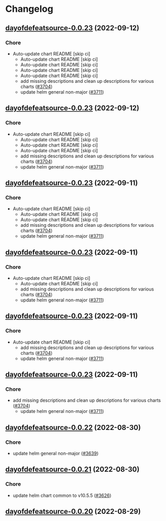 # Changelog



## [dayofdefeatsource-0.0.23](https://github.com/truecharts/charts/compare/dayofdefeatsource-0.0.22...dayofdefeatsource-0.0.23) (2022-09-12)

### Chore

- Auto-update chart README [skip ci]
  - Auto-update chart README [skip ci]
  - Auto-update chart README [skip ci]
  - Auto-update chart README [skip ci]
  - Auto-update chart README [skip ci]
  - add missing descriptions and clean up descriptions for various charts ([#3704](https://github.com/truecharts/charts/issues/3704))
  - update helm general non-major ([#3711](https://github.com/truecharts/charts/issues/3711))




## [dayofdefeatsource-0.0.23](https://github.com/truecharts/charts/compare/dayofdefeatsource-0.0.22...dayofdefeatsource-0.0.23) (2022-09-12)

### Chore

- Auto-update chart README [skip ci]
  - Auto-update chart README [skip ci]
  - Auto-update chart README [skip ci]
  - Auto-update chart README [skip ci]
  - add missing descriptions and clean up descriptions for various charts ([#3704](https://github.com/truecharts/charts/issues/3704))
  - update helm general non-major ([#3711](https://github.com/truecharts/charts/issues/3711))




## [dayofdefeatsource-0.0.23](https://github.com/truecharts/charts/compare/dayofdefeatsource-0.0.22...dayofdefeatsource-0.0.23) (2022-09-11)

### Chore

- Auto-update chart README [skip ci]
  - Auto-update chart README [skip ci]
  - Auto-update chart README [skip ci]
  - add missing descriptions and clean up descriptions for various charts ([#3704](https://github.com/truecharts/charts/issues/3704))
  - update helm general non-major ([#3711](https://github.com/truecharts/charts/issues/3711))




## [dayofdefeatsource-0.0.23](https://github.com/truecharts/charts/compare/dayofdefeatsource-0.0.22...dayofdefeatsource-0.0.23) (2022-09-11)

### Chore

- Auto-update chart README [skip ci]
  - Auto-update chart README [skip ci]
  - add missing descriptions and clean up descriptions for various charts ([#3704](https://github.com/truecharts/charts/issues/3704))
  - update helm general non-major ([#3711](https://github.com/truecharts/charts/issues/3711))




## [dayofdefeatsource-0.0.23](https://github.com/truecharts/charts/compare/dayofdefeatsource-0.0.22...dayofdefeatsource-0.0.23) (2022-09-11)

### Chore

- Auto-update chart README [skip ci]
  - add missing descriptions and clean up descriptions for various charts ([#3704](https://github.com/truecharts/charts/issues/3704))
  - update helm general non-major ([#3711](https://github.com/truecharts/charts/issues/3711))




## [dayofdefeatsource-0.0.23](https://github.com/truecharts/charts/compare/dayofdefeatsource-0.0.22...dayofdefeatsource-0.0.23) (2022-09-11)

### Chore

- add missing descriptions and clean up descriptions for various charts ([#3704](https://github.com/truecharts/charts/issues/3704))
  - update helm general non-major ([#3711](https://github.com/truecharts/charts/issues/3711))




## [dayofdefeatsource-0.0.22](https://github.com/truecharts/charts/compare/dayofdefeatsource-0.0.21...dayofdefeatsource-0.0.22) (2022-08-30)

### Chore

- update helm general non-major ([#3639](https://github.com/truecharts/charts/issues/3639))




## [dayofdefeatsource-0.0.21](https://github.com/truecharts/charts/compare/dayofdefeatsource-0.0.20...dayofdefeatsource-0.0.21) (2022-08-30)

### Chore

- update helm chart common to v10.5.5 ([#3626](https://github.com/truecharts/charts/issues/3626))




## [dayofdefeatsource-0.0.20](https://github.com/truecharts/charts/compare/dayofdefeatsource-0.0.19...dayofdefeatsource-0.0.20) (2022-08-29)

